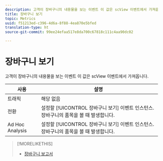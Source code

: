 ```yaml
---
description: 고객이 장바구니의 내용물을 보는 이벤트 이 값은 scView 이벤트에서 가져옵니다.
title: 장바구니 보기
topic: Metrics
uuid: f51213ed-c396-4d6a-8f88-4ea870e5bfed
translation-type: ht
source-git-commit: 99ee24efaa517e8da700c67818c111c4aa90dc02

---
```



# 장바구니 보기

고객이 장바구니의 내용물을 보는 이벤트 이 값은 scView 이벤트에서 가져옵니다.

| 사용 | 설명 |
|---|---|
| 트래픽 | 해당 없음 |
| 전환 | 설정할 [!UICONTROL 장바구니 보기] 이벤트 인스턴스. 장바구니의 품목을 볼 때 발생합니다. |
| Ad Hoc Analysis | 설정할 [!UICONTROL 장바구니 보기] 이벤트 인스턴스. 장바구니의 품목을 볼 때 발생합니다. |

>[!MORELIKETHIS]
>
>* [장바구니 보고서](/help/components/c-variables/dimensionslist/reports-shopping-cart.md)

